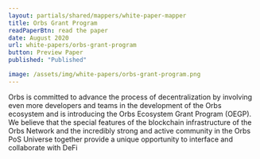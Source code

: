 ```yaml
---
layout: partials/shared/mappers/white-paper-mapper
title: Orbs Grant Program
readPaperBtn: read the paper
date: August 2020
url: white-papers/orbs-grant-program
button: Preview Paper
published: "Published"

image: /assets/img/white-papers/orbs-grant-program.png
---
```


Orbs is committed to advance the process of decentralization by involving even more developers and teams in the development of the Orbs ecosystem and is introducing the Orbs Ecosystem Grant Program (OEGP). We believe that the special features of the blockchain infrastructure of the Orbs Network and the incredibly strong and active community in the Orbs PoS Universe together provide a unique opportunity to interface and collaborate with DeFi
